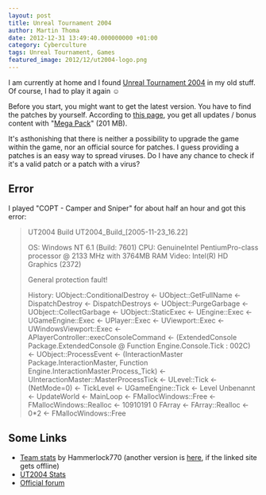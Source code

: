 ```yaml
---
layout: post
title: Unreal Tournament 2004
author: Martin Thoma
date: 2012-12-31 13:49:40.000000000 +01:00
category: Cyberculture
tags: Unreal Tournament, Games
featured_image: 2012/12/ut2004-logo.png
---
```

I am currently at home and I found <a href="http://en.wikipedia.org/wiki/Unreal_Tournament_2004">Unreal Tournament 2004</a> in my old stuff. Of course, I had to play it again ☺

Before you start, you might want to get the latest version. You have to find the patches by yourself. According to <a href="http://liandri.beyondunreal.com/Unreal_Tournament_2004#Patches">this page</a>, you get all updates / bonus content with "<a href="http://liandri.beyondunreal.com/Unreal_Tournament_2004#Bonus_Packs">Mega Pack</a>" (201 MB). 

It's asthonishing that there is neither a possibility to upgrade the game within the game, nor an official source for patches. I guess providing a patches is an easy way to spread viruses. Do I have any chance to check if it's a valid patch or a patch with a virus?

<h2>Error</h2>
I played "COPT - Camper and Sniper" for about half an hour and got this error:

<blockquote>UT2004 Build UT2004_Build_[2005-11-23_16.22]

OS: Windows NT 6.1 (Build: 7601)
CPU: GenuineIntel PentiumPro-class processor @ 2133 MHz with 3764MB RAM
Video: Intel(R) HD Graphics (2372)

General protection fault!

History: UObject::ConditionalDestroy <- UObject::GetFullName <- DispatchDestroy <- DispatchDestroys <- UObject::PurgeGarbage <- UObject::CollectGarbage <- UObject::StaticExec <- UEngine::Exec <- UGameEngine::Exec <- UPlayer::Exec <- UViewport::Exec <- UWindowsViewport::Exec <- APlayerController::execConsoleCommand <- (ExtendedConsole Package.ExtendedConsole @ Function Engine.Console.Tick : 002C) <- UObject::ProcessEvent <- (InteractionMaster Package.InteractionMaster, Function Engine.InteractionMaster.Process_Tick) <- UInteractionMaster::MasterProcessTick <- ULevel::Tick <- (NetMode=0) <- TickLevel <- UGameEngine::Tick <- Level Unbenannt <- UpdateWorld <- MainLoop <- FMallocWindows::Free <- FMallocWindows::Realloc <- 10910191 0 FArray <- FArray::Realloc <- 0*2 <- FMallocWindows::Free</blockquote>

<h2>Some Links</h2>
<ul>
  <li><a href="http://www.gamefaqs.com/pc/914986-unreal-tournament-2004/faqs/31756">Team stats</a> by Hammerlock770 (another version is <a href="../images/2012/12/ut2004-team-stats.txt">here</a>, if the linked site gets offline)</li>
  <li><a href="http://ut2004stats.epicgames.com/index.php">UT2004 Stats</a></li>
  <li><a href="http://forums.epicgames.com/forums/249-Unreal-Tournament-2003-2004">Official forum</a></li>
</ul>
